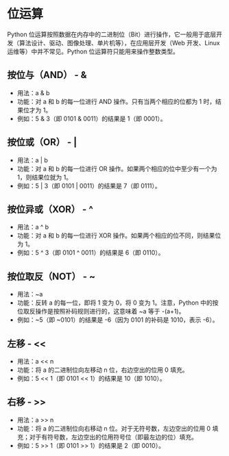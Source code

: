 # 位运算

Python 位运算按照数据在内存中的二进制位（Bit）进行操作，它一般用于底层开发（算法设计、驱动、图像处理、单片机等），在应用层开发（Web 开发、Linux 运维等）中并不常见。Python 位运算符只能用来操作整数类型。

## 按位与（AND） - &

* 用法：a & b
* 功能：对 a 和 b 的每一位进行 AND 操作。只有当两个相应的位都为 1 时，结果位才为 1。
* 例如：5 & 3（即 0101 & 0011）的结果是 1（即 0001）。

## 按位或（OR） - |

* 用法：a | b
* 功能：对 a 和 b 的每一位进行 OR 操作。如果两个相应的位中至少有一个为 1，则结果位就为 1。
* 例如：5 | 3（即 0101 | 0011）的结果是 7（即 0111）。

## 按位异或（XOR） - ^

* 用法：a ^ b
* 功能：对 a 和 b 的每一位进行 XOR 操作。如果两个相应的位不同，则结果位为 1。
* 例如：5 ^ 3（即 0101 ^ 0011）的结果是 6（即 0110）。

## 按位取反（NOT） - ~

* 用法：~a
* 功能：反转 a 的每一位，即将 1 变为 0，将 0 变为 1。注意，Python 中的按位取反操作是按照补码规则进行的，这意味着 ~a 等于 -(a+1)。
* 例如：~5（即 ~0101）的结果是 -6（因为 0101 的补码是 1010，表示 -6）。

## 左移 - <<

* 用法：a << n
* 功能：将 a 的二进制位向左移动 n 位，右边空出的位用 0 填充。
* 例如：5 << 1（即 0101 << 1）的结果是 10（即 1010）。

## 右移 - >>

* 用法：a >> n
* 功能：将 a 的二进制位向右移动 n 位。对于无符号数，左边空出的位用 0 填充；对于有符号数，左边空出的位用符号位（即最左边的位）填充。
* 例如：5 >> 1（即 0101 >> 1）的结果是 2（即 0010）。